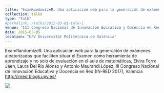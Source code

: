 ```yaml
---
title: "ExamRandomizeR: Una aplicación web para la generación de exámenes aleatorizados que faciliten situar el Examen como herramienta de aprendizaje y no solo de evaluación en el aula de matemáticas"
collection: talks
type: "Talk"
#permalink: /talks/2012-03-01-talk-1
venue: "III Congreso Nacional de Innovación Educativa y Docencia en Red (IN-RED 2017)"
date: 2015-05-05
location: "UPV Universitat Politècnica de València"
---
```


ExamRandomizeR: Una aplicación web para la generación de exámenes aleatorizados que faciliten situar el Examen como herramienta de aprendizaje y no solo de evaluación en el aula de matemáticas, Elvira Ferre Jáen, Laura Del Río Alonso y Antonio Maurandi López, III Congreso Nacional de Innovación Educativa y Docencia en Red (IN-RED 2017), Valencia <http://inred.blogs.upv.es/>


[![](https://amaurandi.github.io/files/examRPoster-INRED2017c.png)](https://amaurandi.github.io/files/examRPoster-INRED2017c.pdf)

